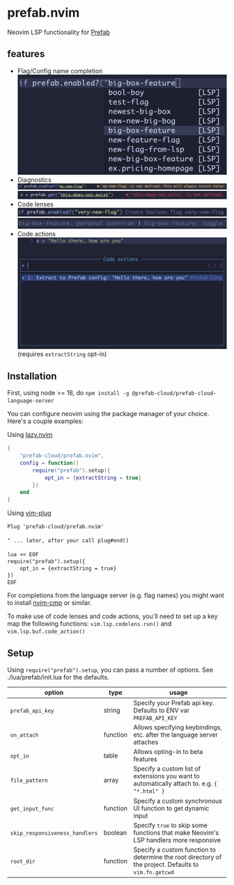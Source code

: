 # prefab.nvim

Neovim LSP functionality for [Prefab](https://prefab.cloud/)

## features

- Flag/Config name completion ![completion](./images/completion.png)
- Diagnostics ![warning diagnostic](./images/diagnostic-missing-warning.png) ![error diagnostic](./images/diagnostic-missing-error.png)
- Code lenses ![create lens](./images/code-lens-create.png) ![other lenses](./images/code-lens-other.png)
- Code actions ![extract string](./images/code-action-extract-string.png) (requires `extractString` opt-in)

## Installation

First, using node >= 18, do `npm install -g @prefab-cloud/prefab-cloud-language-server`

You can configure neovim using the package manager of your choice. Here's a couple examples:

Using [lazy.nvim](https://github.com/folke/lazy.nvim)

```lua
{
    "prefab-cloud/prefab.nvim",
    config = function()
        require("prefab").setup({
            opt_in = {extractString = true}
        })
    end
}
```

Using [vim-plug](https://github.com/junegunn/vim-plug)

```vim
Plug 'prefab-cloud/prefab.nvim'

" ... later, after your call plug#end()

lua << EOF
require("prefab").setup({
    opt_in = {extractString = true}
})
EOF
```

For completions from the language server (e.g. flag names) you might want to install [nvim-cmp](https://github.com/hrsh7th/nvim-cmp) or similar.

To make use of code lenses and code actions, you'll need to set up a key map the following functions: `vim.lsp.codelens.run()` and `vim.lsp.buf.code_action()`

## Setup

Using `require("prefab").setup`, you can pass a number of options. See ./lua/prefab/init.lua for the defaults.

| option                         | type     | usage                                                                                                 |
| ------------------------------ | -------- | ----------------------------------------------------------------------------------------------------- |
| `prefab_api_key`               | string   | Specify your Prefab api key. Defaults to ENV var `PREFAB_API_KEY`                                     |
| `on_attach`                    | function | Allows specifying keybindings, etc. after the language server attaches                                |
| `opt_in`                       | table    | Allows opting-in to beta features                                                                     |
| `file_pattern`                 | array    | Specify a custom list of extensions you want to automatically attach to. e.g. `{ "*.html" }`          |
| `get_input_func`               | function | Specify a custom synchronous UI function to get dynamic input                                         |
| `skip_responsiveness_handlers` | boolean  | Specify `true` to skip some functions that make Neovim's LSP handlers more responsive                 |
| `root_dir`                     | function | Specify a custom function to determine the root directory of the project. Defaults to `vim.fn.getcwd` |

